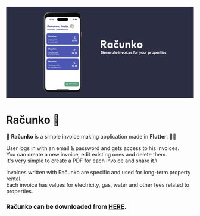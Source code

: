 ![Header](https://raw.githubusercontent.com/jokilic/racunko/main/screenshots/header-wide.png)

# Računko 🧾

🧾 **Računko** is a simple invoice making application made in **Flutter**. 👨‍💻

User logs in with an email & password and gets access to his invoices.\
You can create a new invoice, edit existing ones and delete them.\
It's very simple to create a PDF for each invoice and share it.\

Invoices written with Računko are specific and used for long-term property rental.\
Each invoice has values for electricity, gas, water and other fees related to properties.

### Računko can be downloaded from [HERE](https://play.google.com/store/apps/details?id=com.josipkilic.racunko).
&nbsp;
